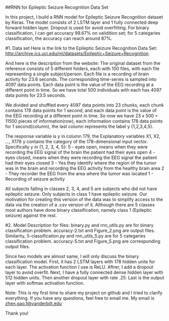
##RNN for Epileptic Seizure Recognition Data Set 

In this project, I build a RNN model for Epileptic Seizure Recognition dataset by Keras. The model consists of 2 LSTM layer and 1 fully connected deep forward hidden layer. Dropout is used for avoid overfitting. For binary classification, I can get accuracy 99.67% on validition set; for 5 categaries classification, the accuracy can reach around 87%.

#1. Data set
Here is the link to the Epileptic Seizure Recognition Data Set: http://archive.ics.uci.edu/ml/datasets/Epileptic+Seizure+Recognition. 

And here is the description from the website: The original dataset from the reference consists of 5 different folders, each with 100 files, with each file representing a single subject/person. Each file is a recording of brain activity for 23.6 seconds. The corresponding time-series is sampled into 4097 data points. Each data point is the value of the EEG recording at a different point in time. So we have total 500 individuals with each has 4097 data points for 23.5 seconds.

We divided and shuffled every 4097 data points into 23 chunks, each chunk contains 178 data points for 1 second, and each data point is the value of the EEG recording at a different point in time. So now we have 23 x 500 = 11500 pieces of information(row), each information contains 178 data points for 1 second(column), the last column represents the label y {1,2,3,4,5}. 

The response variable is y in column 179, the Explanatory variables X1, X2, ..., X178 
y contains the category of the 178-dimensional input vector. Specifically y in {1, 2, 3, 4, 5}: 
5 - eyes open, means when they were recording the EEG signal of the brain the patient had their eyes open 
4 - eyes closed, means when they were recording the EEG signal the patient had their eyes closed 
3 - Yes they identify where the region of the tumor was in the brain and recording the EEG activity from the healthy brain area 
2 - They recorder the EEG from the area where the tumor was located 
1 - Recording of seizure activity 

All subjects falling in classes 2, 3, 4, and 5 are subjects who did not have epileptic seizure. Only subjects in class 1 have epileptic seizure. Our motivation for creating this version of the data was to simplify access to the data via the creation of a .csv version of it. Although there are 5 classes most authors have done binary classification, namely class 1 (Epileptic seizure) against the rest.

#2. Model
Description for files:
binary.py and rnn_utils.py are for binary classification problem. accuracy-2.txt and Figure_2.png are output files.
Similarity, 5-classification.py and rnn_utils_5.py are for 5 categaries classification problem. accuracy-5.txt and Figure_5.png are corresponding output files.

Since two models are almost same, I will only discuss the binary classification model. First, it has 2 LSTM layers with 178 hidden units for each layer. The activation function I use is ReLU. Aftrer, I add a dropout layer to avoid overfit. Next, I have a fully connected dense hidden layer with 512 hidden units. Then another dropout layer with rate .25. Last is the output layer with softmax activation function.


Note: This is my first time to share my project on github and I tried to clarify everything. If you have any questions, feel free to email me. My email is zhen.gao.1@vanderbilt.edu

Thank you!





